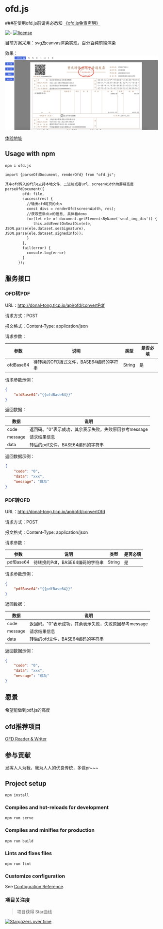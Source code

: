 # ofd.js

###在使用ofd.js前请务必悉知  [《ofd.js免责声明》](https://github.com/DLTech21/ofd.js/blob/master/%E5%85%8D%E8%B4%A3%E5%A3%B0%E6%98%8E.md)

![-](https://img.shields.io/badge/language-js-orange.svg) [![license](https://img.shields.io/badge/license-Apache--2.0-blue)](./LICENSE)

目前方案采用：svg及canvas渲染实现，百分百纯前端渲染

效果： 
![示例](./ofd.jpg)

[体验地址](https://51shouzu.xyz/ofd/)

## Usage with npm

```
npm i ofd.js
```

```
import {parseOfdDocument, renderOfd} from "ofd.js";
```

```
其中ofd传入的file支持本地文件、二进制或者url、screenWidth为屏幕宽度
parseOfdDocument({
        ofd: file,
        success(res) {
          //输出ofd每页的div
          const divs = renderOfd(screenWidth, res);
          //获取签章div的信息, 具体看demo
          for(let ele of document.getElementsByName('seal_img_div')) {
             this.addEventOnSealDiv(ele, JSON.parse(ele.dataset.sesSignature), JSON.parse(ele.dataset.signedInfo));
          }
        },
        fail(error) {
          console.log(error)
        }
      });
```

## 服务接口

### OFD转PDF

URL：http://donal-tong.ticp.io/api/ofd/convertPdf

请求方式：POST

报文格式：Content-Type: application/json

请求参数：

| 参数        | 说明                                                         | 类型    | 是否必填 |
| ----------- | ------------------------------------------------------------ | ------- | -------- |
| ofdBase64   | 待转换的OFD版式文件，BASE64编码的字符串                  | String  | 是       |


请求参数示例：

```json
{
    "ofdBase64":"{{ofdBase64}}"
}
```

返回数据：

| 数据    | 说明                                                   |
| ------- | ------------------------------------------------------ |
| code    | 返回码。"0"表示成功，其余表示失败，失败原因参考message |
| message | 请求结果信息                                           |
| data    | 转后的pdf文件，BASE64编码的字符串            |

返回数据示例：

```json
{
	"code": "0",
	"data": "xxx",
	"message": "成功"
}
```

### PDF转OFD

URL：http://donal-tong.ticp.io/api/ofd/convertOfd

请求方式：POST

报文格式：Content-Type: application/json

请求参数：

| 参数        | 说明                                                         | 类型    | 是否必填 |
| ----------- | ------------------------------------------------------------ | ------- | -------- |
| pdfBase64   | 待转换的Pdf，BASE64编码的字符串                  | String  | 是       |


请求参数示例：

```json
{
    "pdfBase64":"{{pdfBase64}}"
}
```

返回数据：

| 数据    | 说明                                                   |
| ------- | ------------------------------------------------------ |
| code    | 返回码。"0"表示成功，其余表示失败，失败原因参考message |
| message | 请求结果信息                                           |
| data    | 转后的ofd文件，BASE64编码的字符串            |

返回数据示例：

```json
{
	"code": "0",
	"data": "xxx",
	"message": "成功"
}
```

## 愿景
希望能做到pdf.js的高度

## ofd推荐项目
[OFD Reader & Writer](https://github.com/Trisia/ofdrw)

## 参与贡献
发挥人人为我，我为人人的优良传统，多做pr~~~

## Project setup
```
npm install
```

### Compiles and hot-reloads for development
```
npm run serve
```

### Compiles and minifies for production
```
npm run build
```

### Lints and fixes files
```
npm run lint
```

### Customize configuration
See [Configuration Reference](https://cli.vuejs.org/config/).

### 项目关注度

> 项目获得 Star曲线

[![Stargazers over time](https://starchart.cc/DLTech21/ofd.js.svg)](https://starchart.cc/DLTech21/ofd.js)
